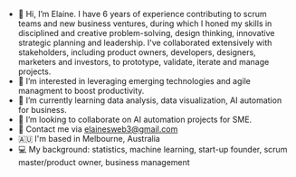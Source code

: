 - 👋 Hi, I’m Elaine. I have 6 years of experience contributing to scrum teams and new business ventures, during which I honed my skills in disciplined and creative problem-solving, design thinking, innovative strategic planning and leadership. I've collaborated extensively with stakeholders, including product owners, developers, designers, marketers and investors, to prototype, validate, iterate and manage projects.
- 🚀 I’m interested in leveraging emerging technologies and agile managment to boost productivity. 
- 🌱 I’m currently learning data analysis, data visualization, AI automation for business.
- 🤝 I’m looking to collaborate on AI automation projects for SME. 
- 📧 Contact me via elainesweb3@gmail.com
- 🇦🇺 I'm based in Melbourne, Australia
- 💻 My background: statistics, machine learning, start-up founder, scrum master/product owner, business management

<!---
Elaine-in-AI/Elaine-in-AI is a ✨ special ✨ repository because its `README.md` (this file) appears on your GitHub profile.
You can click the Preview link to take a look at your changes.
--->
